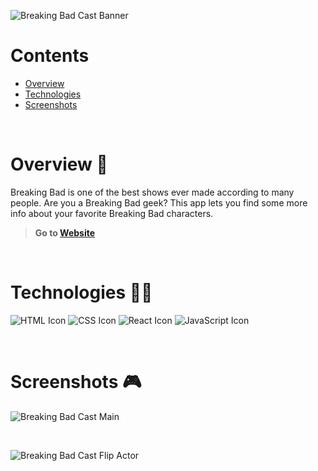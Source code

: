 ![Breaking Bad Cast Banner](https://i.ibb.co/Pc0v5fh/breaking-bad-cast-banner.png)

# Contents

- [Overview](#overview-)
- [Technologies](#technologies-)
- [Screenshots](#screenshots-)

<br />

# Overview 👋

Breaking Bad is one of the best shows ever made according to many people. Are you a Breaking Bad geek? This app lets you find some more info about your favorite Breaking Bad characters.

> **Go to [Website](https://gil-breaking-bad-cast.netlify.app/)**

<br />

# Technologies 👨‍💻

![HTML Icon](https://i.ibb.co/9tyHGr7/html-logo.png, "HTML")
![CSS Icon](https://i.ibb.co/b3QNSgX/css-logo.png, "CSS")
![React Icon](https://i.ibb.co/BBFKyz9/Group-9.png, "React")
![JavaScript Icon](https://i.ibb.co/L5RS8g1/Group-11.png, "JavaScript")

<br />

# Screenshots 🎮

![Breaking Bad Cast Main](https://i.ibb.co/v1qnq0B/breaking-bad-cast-1.png)

<br />

![Breaking Bad Cast Flip Actor](https://i.ibb.co/mbjtqYh/breaking-bad-cast-2.png)
